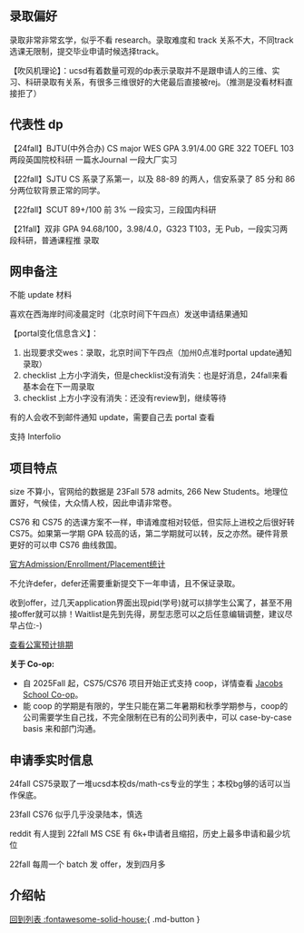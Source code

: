 ## 录取偏好

录取非常非常玄学，似乎不看 research。录取难度和 track 关系不大，不同track选课无限制，提交毕业申请时候选择track。

【吹风机理论】：ucsd有着数量可观的dp表示录取并不是跟申请人的三维、实习、科研录取有关系，有很多三维很好的大佬最后直接被rej。（推测是没看材料直接拒了）

## 代表性 dp

【24fall】BJTU(中外合办) CS major WES GPA 3.91/4.00 GRE 322 TOEFL 103 两段英国院校科研 一篇水Journal 一段大厂实习

【22fall】SJTU CS 系录了系第一，以及 88-89 的两人，信安系录了 85 分和 86 分两位软背景正常的同学。

【22fall】SCUT 89+/100 前 3% 一段实习，三段国内科研

【21fall】双非 GPA 94.68/100，3.98/4.0，G323 T103，无 Pub，一段实习两段科研，普通课程推 录取


## 网申备注

不能 update 材料

喜欢在西海岸时间凌晨定时（北京时间下午四点）发送申请结果通知

【portal变化信息含义】：

1. 出现要求交wes：录取，北京时间下午四点（加州0点准时portal update通知录取）
2. checklist 上方小字消失，但是checklist没有消失：也是好消息，24fall来看基本会在下一周录取
3. checklist 上方小字没有消失：还没有review到，继续等待

有的人会收不到邮件通知 update，需要自己去 portal 查看

支持 Interfolio

## 项目特点

size 不算小，官网给的数据是 23Fall 578 admits, 266 New Students。地理位置好，气候佳，大众情人校，因此申请非常卷。

CS76 和 CS75 的选课方案不一样，申请难度相对较低，但实际上进校之后很好转 CS75。如果第一学期 GPA 较高的话，第二学期就可以转，反之亦然。硬件背景更好的可以申 CS76 曲线救国。

[官方Admission/Enrollment/Placement统计](https://ir.ucsd.edu/stats/grad/admissions.html)

不允许defer，defer还需要重新提交下一年申请，且不保证录取。

收到offer，过几天application界面出现pid(学号)就可以排学生公寓了，甚至不用接offer就可以排！Waitlist是先到先得，房型志愿可以之后任意编辑调整，建议尽早占位:-)

[查看公寓预计排期](https://its-netweb.ucsd.edu/hdh-gfh-community-statistics/statistics.aspx#3)

**关于 Co-op:**
- 自 2025Fall 起，CS75/CS76 项目开始正式支持 coop，详情查看 [Jacobs School Co-op](https://jacobsschool.ucsd.edu/cap/co-op)。
- 能 coop 的学期是有限的，学生只能在第二年暑期和秋季学期参与，coop的公司需要学生自己找，不完全限制在已有的公司列表中，可以 case-by-case basis 来和部门沟通。

## 申请季实时信息

24fall CS75录取了一堆ucsd本校ds/math-cs专业的学生；本校bg够的话可以当作保底。

23fall CS76 似乎几乎没录陆本，慎选

reddit 有人提到 22fall MS CSE 有 6k+申请者且缩招，历史上最多申请和最少坑位

22fall 每周一个 batch 发 offer，发到四月多

## 介绍帖

[回到列表 :fontawesome-solid-house:](grade.md){ .md-button }
